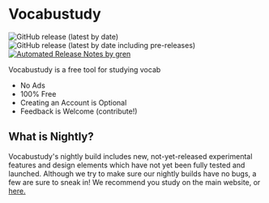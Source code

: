 # Vocabustudy
![GitHub release (latest by date)](https://img.shields.io/github/v/release/for-0/vocabustudy?label=latest%20version)
![GitHub release (latest by date including pre-releases)](https://img.shields.io/github/v/release/for-0/vocabustudy?include_prereleases&label=latest%20nightly)
[![Automated Release Notes by gren](https://img.shields.io/badge/%F0%9F%A4%96-release%20notes-00B2EE.svg)](https://github-tools.github.io/github-release-notes/)

Vocabustudy is a free tool for studying vocab
- No Ads
- 100% Free
- Creating an Account is Optional
- Feedback is Welcome (contribute!)

## What is Nightly?

Vocabustudy's nightly build includes new, not-yet-released experimental features and design elements which have not yet been fully tested and launched. Although we try to make sure our nightly builds have no bugs, a few are sure to sneak in! We recommend you study on the main website, or [here.](https://vocabustudyonline.web.app/)
